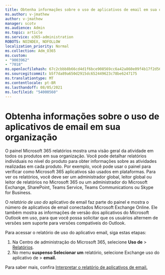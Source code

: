 ```yaml
---
title: Obtenha informações sobre o uso de aplicativos de email em sua organização
ms.author: v-jmathew
author: v-jmathew
manager: scotv
ms.audience: Admin
ms.topic: article
ms.service: o365-administration
ROBOTS: NOINDEX, NOFOLLOW
localization_priority: Normal
ms.collection: Adm_O365
ms.custom:
- "9003962"
- "7018"
ms.openlocfilehash: 67c2cbbb8b66cd4d1f6bce908569cc6a42a860e09f4b17f2d564aba724d0fc41
ms.sourcegitcommit: b5f7da89a650d2915dc652449623c78be6247175
ms.translationtype: MT
ms.contentlocale: pt-BR
ms.lasthandoff: 08/05/2021
ms.locfileid: "54000560"
---
```

# <a name="gain-insight-into-the-use-of-email-apps-in-your-organization"></a>Obtenha informações sobre o uso de aplicativos de email em sua organização

O painel Microsoft 365 relatórios mostra uma visão geral da atividade em todos os produtos em sua organização. Você pode detalhar relatórios individuais no nível do produto para obter informações sobre as atividades realizadas em cada produto. Por exemplo, você pode usar o painel para verificar como Microsoft 365 aplicativos são usados em plataformas. Para ver os relatórios, você deve ser um administrador global, leitor global ou leitor de relatórios no Microsoft 365 ou um administrador do Microsoft Exchange, SharePoint, Teams Service, Teams Communications ou Skype for Business.

O *relatório de uso do* aplicativo de email faz parte do painel e mostra o número de aplicativos de email conectados Microsoft Exchange Online. Ele também mostra as informações de versão dos aplicativos do Microsoft Outlook em uso, para que você possa solicitar que os usuários alternem de versões sem suporte para versões compatíveis do Outlook.

Para acessar o relatório de uso do aplicativo email, siga estas etapas:

1. Na Centro de administração do Microsoft 365, selecione **Uso de**  >  [Relatórios](https://go.microsoft.com/fwlink/?linkid=2140342).
2. No menu **suspenso Selecionar um** relatório, selecione Exchange uso do aplicativo de   >  **email.**

Para saber mais, confira [Interpretar o relatório de aplicativos de email.](https://go.microsoft.com/fwlink/?linkid=2140508)
